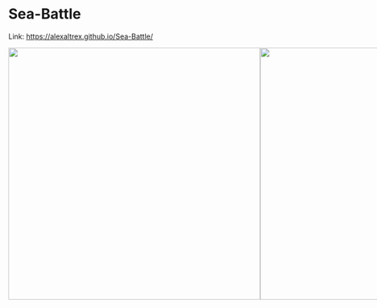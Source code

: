 # Sea-Battle
Link: https://alexaltrex.github.io/Sea-Battle/

<div style="display:flex;">
  <img src="https://user-images.githubusercontent.com/56224288/186989293-853c2117-2368-40a4-a8f2-a1c918c7d7ef.jpg" width="500">
  <img src="https://user-images.githubusercontent.com/56224288/186989298-dbc6c73e-c754-44bb-9c9b-54787a232ef8.jpg" width="500">
</div> 


